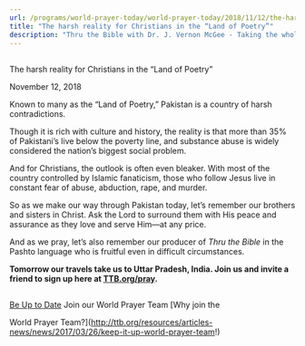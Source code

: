 ```yaml
---
url: /programs/world-prayer-today/world-prayer-today/2018/11/12/the-harsh-reality-for-christians-in-the-land-of-poetry
title: "The harsh reality for Christians in the “Land of Poetry”"
description: "Thru the Bible with Dr. J. Vernon McGee - Taking the whole Word to the whole world"
---
```







## 
 The harsh reality for Christians in the “Land of Poetry”


November 12, 2018




Known to many as the “Land of Poetry,” Pakistan is a country of harsh contradictions. 


Though it is rich with culture and history, the reality is that more than 35% of Pakistani’s live below the poverty line, and substance abuse is widely considered the nation’s biggest social problem.


And for Christians, the outlook is often even bleaker. With most of the country controlled by Islamic fanaticism, those who follow Jesus live in constant fear of abuse, abduction, rape, and murder.


So as we make our way through Pakistan today, let’s remember our brothers and sisters in Christ. Ask the Lord to surround them with His peace and assurance as they love and serve Him—at any price.


And as we pray, let’s also remember our producer of *Thru the Bible* in the Pashto language who is fruitful even in difficult circumstances.


**Tomorrow our travels take us to Uttar Pradesh, India. Join us and invite a friend to sign up here at [TTB.org/pray](http://www.TTB.org/pray).**







## 




[Be Up to Date](http://feeds.feedburner.com/WorldPrayerToday "World Prayer Today RSS Feed")
Join our World Prayer Team
[Why join the  

World Prayer Team?](http://ttb.org/resources/articles-news/news/2017/03/26/keep-it-up-world-prayer-team!)




